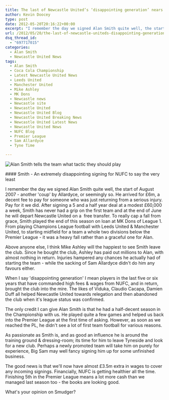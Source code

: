 ```yaml
---
title: The last of Newcastle United’s ‘disappointing generation’ nears the door
author: Kevin Doocey
type: post
date: 2012-05-20T20:16:22+00:00
excerpt: "I remember the day we signed Alan Smith quite well, the start of August 2007 - another 'coup' by Allardyce, or seemingly so. He arrived for £6m, a decent fee to pay.."
url: /2012/05/20/the-last-of-newcastle-uniteds-disappointing-generation-nears-the-door/
dsq_thread_id:
  - "697717015"
categories:
  - Alan Smith
  - Newcastle United News
tags:
  - Alan Smith
  - Coca Cola Championship
  - Latest Newcastle United News
  - Leeds United
  - Manchester United
  - Mike Ashley
  - MK Dons
  - Newcastle news
  - Newcastle site
  - Newcastle United
  - Newcastle United Blog
  - Newcastle United Breaking News
  - Newcastle United Latest News
  - Newcastle United News
  - NUFC Blog
  - Premier League
  - Sam Allardyce
  - Tyne Time

---
```

![Alan Smith tells the team what tactic they should play](http://www.tynetime.com/wp-content/uploads/2012/05/Alan-Smith-Newcastle-2012.jpg "Alan-Smith-Newcastle-2012")
  
#### Smith - An extremely disappointing signing for NUFC to say the very least

I remember the day we signed Alan Smith quite well, the start of August 2007 - another 'coup' by Allardyce, or seemingly so. He arrived for £6m, a decent fee to pay for someone who was just returning from a serious injury. Pay for it we did. After signing a 5 and a half year deal at a modest £60,000 a week, Smith has never had a grip on the first team and at the end of June he will depart Newcastle United on a  free transfer. To really cap a fall from grace, Smith played the end of  this season on loan at MK Dons of League 1. From playing Champions League football with Leeds United & Manchester United, to starting midfield for a team a whole two divisions below the Premier League - it was a heavy fall rather than a graceful one for Alan.

Above anyone else, I think Mike Ashley will the happiest to see Smith leave the club. Since he bought the club, Ashley has paid out millions to Alan, with almost nothing in return. Injuries hampered any chances he actually had of starting the team - while the sacking of Sam Allardyce didn't do him any favours either.

When I say 'disappointing generation' I mean players in the last five or six years that have commanded high fees & wages from NUFC, and in return, brought the club into the mire. The likes of Viduka, Claudio Cacapa, Damien Duff all helped Newcastle United towards relegation and then abandoned the club when it's league status was confirmed.

The only credit I can give Alan Smith is that he had a half-decent season in the Championship with us. He played quite a few games and helped us back into the Premier League at the first time of asking. However, as soon as we reached the PL, he didn't see a lot of first team football for various reasons.

As passionate as Smith is, and as good an influence he is around the training ground & dressing-room; its time for him to leave Tyneside and look for a new club. Perhaps a newly promoted team will take him on purely for experience, Big Sam may well fancy signing him up for some unfinished business.

The good news is that we'll now have almost £3.5m extra in wages to cover any incoming signings. Financially, NUFC is getting healthier all the time. Finishing 5th in the Premier League means a lot more cash than we managed last season too - the books are looking good.

What's your opinion on Smudger?
